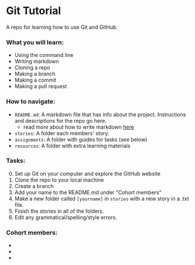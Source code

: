 # Git Tutorial
A repo for learning how to use Git and GitHub. 

### <b>What you will learn:</b>
- Using the command line 
- Writing markdown
- Cloning a repo
- Making a branch
- Making a commit
- Making a pull request

### <b>How to navigate:</b>
- `README.md`: A markdown file that has info about the project. Instructions and descriptions for the repo go here.
  - read more about how to write markdown [here](https://github.com/adam-p/markdown-here/wiki/Markdown-Cheatsheet)
- `stories`: A folder each members' story.
- `assignments`: A folder with guides for tasks (see below)
- `resources`: A folder with extra learning materials


### <b>Tasks:</b>
0. Set up Git on your computer and explore the GitHub website
1. Clone the repo to your local machine
2. Create a branch
3. Add your name to the README.md under "Cohort members"
4. Make a new folder called `[yourname]` in `stories` with a new story in a .txt file.
5. Finish the stories in all of the folders.
6. Edit any grammatical/spelling/style errors.


### <b>Cohort members:</b>
-
- 
-
